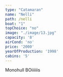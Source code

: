 ```yaml
---
type: "Catamaran"
name: "Nelli"
path: /nelli
boat: "1"
topChoice: "no"
image: "./image/13.jpg"
capacity: '8'
airCond: 'no'
price: '2000'
yearOfProduction: '1998'
cabins: '5'
---
```


Monohull BOiiiiiis
